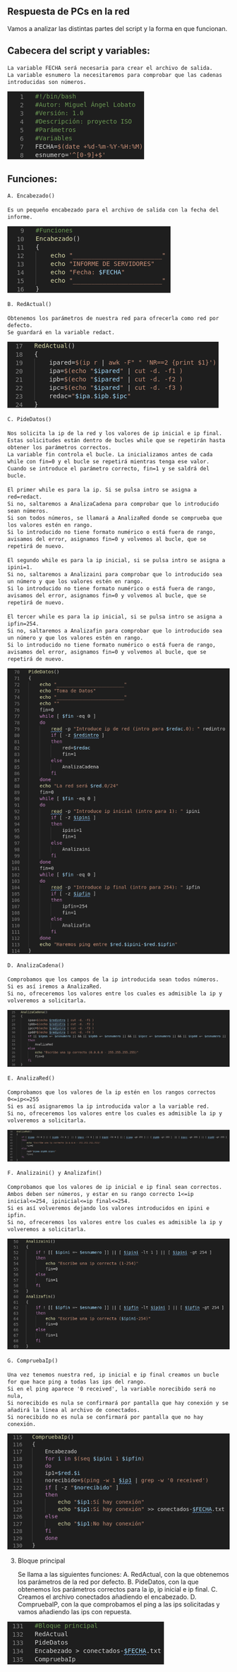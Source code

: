 ﻿## Respuesta de PCs en la red

Vamos a analizar las distintas partes del script y la forma en que funcionan.

## Cabecera del script y variables:

	La variable FECHA será necesaria para crear el archivo de salida. 
	La variable esnumero la necesitaremos para comprobar que las cadenas introducidas son números.

![imagen](https://github.com/mikkgh/Linux-Scripts/blob/main/capturas/variables.png)


## Funciones:

	A. Encabezado()

	Es un pequeño encabezado para el archivo de salida con la fecha del informe.

![imagen](https://github.com/mikkgh/Linux-Scripts/blob/main/capturas/encabezado.png)
	
	B. RedActual()
		
	Obtenemos los parámetros de nuestra red para ofrecerla como red por defecto.
	Se guardará en la variable redact.

![imagen](https://github.com/mikkgh/Linux-Scripts/blob/main/capturas/redactual.png)

	C. PideDatos()

	Nos solicita la ip de la red y los valores de ip inicial e ip final.
	Estas solicitudes están dentro de bucles while que se repetirán hasta obtener los parámetros correctos.
	La variable fin controla el bucle. La inicializamos antes de cada while con fin=0 y el bucle se repetirá mientras tenga ese valor.
	Cuando se introduce el parámetro correcto, fin=1 y se saldrá del bucle.

	El primer while es para la ip. Si se pulsa intro se asigna a red=redact.
	Si no, saltaremos a AnalizaCadena para comprobar que lo introducido sean números.
	Si son todos números, se llamará a AnalizaRed donde se comprueba que los valores estén en rango.
	Si lo introducido no tiene formato numérico o está fuera de rango, avisamos del error, asignamos fin=0 y volvemos al bucle, que se repetirá de nuevo.

	El segundo while es para la ip inicial, si se pulsa intro se asigna a ipini=1.
	Si no, saltaremos a Analizaini para comprobar que lo introducido sea un número y que los valores estén en rango.
	Si lo introducido no tiene formato numérico o está fuera de rango, avisamos del error, asignamos fin=0 y volvemos al bucle, que se repetirá de nuevo.

	El tercer while es para la ip inicial, si se pulsa intro se asigna a ipfin=254.
	Si no, saltaremos a Analizafin para comprobar que lo introducido sea un número y que los valores estén en rango.
	Si lo introducido no tiene formato numérico o está fuera de rango, avisamos del error, asignamos fin=0 y volvemos al bucle, que se repetirá de nuevo.

![imagen](https://github.com/mikkgh/Linux-Scripts/blob/main/capturas/pidedatos.png)

	D. AnalizaCadena()

	Comprobamos que los campos de la ip introducida sean todos números.
	Si es así iremos a AnalizaRed. 
	Si no, ofreceremos los valores entre los cuales es admisible la ip y volveremos a solicitarla.

![imagen](https://github.com/mikkgh/Linux-Scripts/blob/main/capturas/analizacadena.png)

	E. AnalizaRed()

	Comprobamos que los valores de la ip estén en los rangos correctos 0<=ip<=255
	Si es así asignaremos la ip introducida valor a la variable red.
	Si no, ofreceremos los valores entre los cuales es admisible la ip y volveremos a solicitarla.

![imagen](https://github.com/mikkgh/Linux-Scripts/blob/main/capturas/analizared.png)

	F. Analizaini() y Analizafin()

	Comprobamos que los valores de ip inicial e ip final sean correctos.
	Ambos deben ser números, y estar en su rango correcto 1<=ip inicial<=254, ipinicial<=ip final<=254.
	Si es así volveremos dejando los valores introducidos en ipini e ipfin.
	Si no, ofreceremos los valores entre los cuales es admisible la ip y volveremos a solicitarla.

![imagen](https://github.com/mikkgh/Linux-Scripts/blob/main/capturas/analizaini-fin.png)

	G. CompruebaIp()

	Una vez tenemos nuestra red, ip inicial e ip final creamos un bucle for que hace ping a todas las ips del rango. 
	Si en el ping aparece '0 received', la variable norecibido será no nula, 
	Si norecibido es nula se confirmará por pantalla que hay conexión y se añadirá la linea al archivo de conectados.
	Si norecibido no es nula se confirmará por pantalla que no hay conexión.

![imagen](https://github.com/mikkgh/Linux-Scripts/blob/main/capturas/compruebaip.png)


3. Bloque principal
	
	Se llama a las siguientes funciones:
	A. RedActual, con la que obtenemos los parámetros de la red por defecto.
	B. PideDatos, con la que obtenemos los parámetros correctos para la ip, ip inicial e ip final.
	C. Creamos el archivo conectados añadiendo el encabezado.
	D. CompruebaIP, con la que comprobamos el ping a las ips solicitadas y vamos añadiendo las ips con repuesta.	

![imagen](https://github.com/mikkgh/Linux-Scripts/blob/main/capturas/bloqueprincipal.png)














